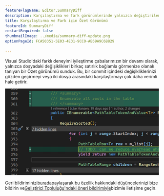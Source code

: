 ```yaml
---
featureFlagName: Editor.SummaryDiff
description: Karşılaştırma ve fark görünümlerinde yalnızca değiştirilen bölümlere bakın.
title: Karşılaştırma ve Fark için Özet Görünümü
featureId: SummaryDiff
restartRequired: false
thumbnailImage: ../media/summary-diff-update.png
optionPageId: FCA50351-5E03-4E31-9CC0-AB59A9C6B829

---
```



Visual Studio'daki farklı deneyimi iyileştirme çabalarımızın bir devamı olarak, yalnızca dosyadaki değişiklikleri birkaç satırlık bağlamla görmenize olanak tanıyan bir Özet görünümü sunduk. Bu, bir commit içindeki değişikliklerinizi gözden geçirmeyi veya iki dosya arasındaki karşılaştırmayı çok daha verimli hale getirir.

![Özet fark](../media/summary-diff-update.png "Özet Fark")

Geri bildiriminizi[burada](https://aka.ms/SummaryDiff)paylaşarak bu özellik hakkındaki düşüncelerinizi bize bildirin ve[Geliştirici Topluluğu'ndaki öneri bildirimiyle](https://developercommunity.visualstudio.com/t/git-differences-show-only-differences-and-omit-lin/1193376)bizimle iletişime geçin.

